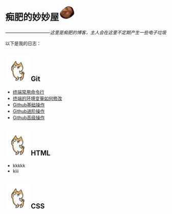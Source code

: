 # 痴肥的妙妙屋![114](/img/810.gif)
——————————*这里是痴肥的博客，主人会在这里不定期产生一些电子垃圾*

以下是我的日志：


## ![dog](/img/dog.gif)Git
- [终端常用命令行](/blog/终端常用命令行.html)
- [终端的环境变量如何修改](/blog/终端的环境变量如何修改.html)
- [Github基础操作](/blog/Github基础操作.html)
- [Github进阶操作](/blog/Github进阶操作.html)
- [Github高级操作](/blog/Github高级操作.html)
## ![dog](/img/dog.gif)HTML
- kkkkk
- kiii
## ![dog](/img/dog.gif)CSS
